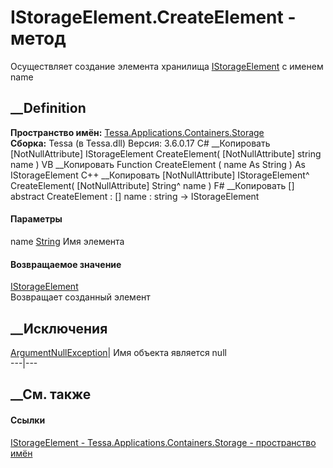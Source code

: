 # IStorageElement.CreateElement - метод
Осуществляет создание элемента хранилища
[IStorageElement](T_Tessa_Applications_Containers_Storage_IStorageElement.htm)
с именем name
##  __Definition
 **Пространство имён:**
[Tessa.Applications.Containers.Storage](N_Tessa_Applications_Containers_Storage.htm)  
 **Сборка:** Tessa (в Tessa.dll) Версия: 3.6.0.17
C# __Копировать
    [NotNullAttribute]
    IStorageElement CreateElement(
    	[NotNullAttribute] string name
    )
VB __Копировать
    <NotNullAttribute>
    Function CreateElement ( 
    	<NotNullAttribute> name As String
    ) As IStorageElement
C++ __Копировать
    [NotNullAttribute]
    IStorageElement^ CreateElement(
    	[NotNullAttribute] String^ name
    )
F# __Копировать
     [<NotNullAttribute>]
    abstract CreateElement : 
            [<NotNullAttribute>] name : string -> IStorageElement 
#### Параметры
name [String](https://learn.microsoft.com/dotnet/api/system.string)
     Имя элемента 
#### Возвращаемое значение
[IStorageElement](T_Tessa_Applications_Containers_Storage_IStorageElement.htm)  
Возвращает созданный элемент
## __Исключения
[ArgumentNullException](https://learn.microsoft.com/dotnet/api/system.argumentnullexception)|
Имя объекта является null  
---|---  
## __См. также
#### Ссылки
[IStorageElement -
](T_Tessa_Applications_Containers_Storage_IStorageElement.htm)
[Tessa.Applications.Containers.Storage - пространство
имён](N_Tessa_Applications_Containers_Storage.htm)
